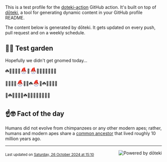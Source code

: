 This is a test profile for the [doteki-action](https://github.com/welpo/doteki-action) GitHub action. It's built on top of [dōteki](https://doteki.org), a tool for generating dynamic content in your GitHub profile README.

The content below is generated by dōteki. It gets updated on every push, pull request and on a weekly schedule.

## 👨‍🌾 Test garden

Hopefully we didn't get gnomed today…

<!-- garden start -->
☘️🦋🌱🥀🌲<sub><img src="https://raw.githubusercontent.com/welpo/doteki-action/main/assets/gnomed.png" width="21" alt="Consider yourself gnomed"></sub>🌸<sub><img src="https://raw.githubusercontent.com/welpo/doteki-action/main/assets/gnomed.png" width="21" alt="Consider yourself gnomed"></sub>🌺🥀🌺🍄🌸🌳🥀
<!-- garden end --><!-- garden start -->
🌼🍀🌹🐝<sub><img src="https://raw.githubusercontent.com/welpo/doteki-action/main/assets/gnomed.png" width="21" alt="Consider yourself gnomed"></sub>🌷🌻☘️<sub><img src="https://raw.githubusercontent.com/welpo/doteki-action/main/assets/gnomed.png" width="21" alt="Consider yourself gnomed"></sub>🌿☘️🌿🐇🥀🐛
<!-- garden end --><!-- garden start -->
🌼☘️🌲🐸🌱🌸☘️🌿🐛🌸🌱🌲🌸🐛🐸
<!-- garden end -->

## ☝️🤓 Fact of the day

<!-- did_you_know start -->
Humans did not evolve from chimpanzees or any other modern apes; rather, humans and modern apes share a [common ancestor](https://en.wikipedia.org/wiki/Chimpanzee%E2%80%93human_last_common_ancestor) that lived roughly 10 million years ago.
<!-- did_you_know end -->

---

<a href="https://doteki.org"><img src="https://img.shields.io/badge/powered_by-d%C5%8Dteki-0?style=flat-square&labelColor=202b2d&color=5E936C" align="right" alt="Powered by dōteki"></a> <div style="text-align: left;"><sub>
<!-- last_updated start -->Last updated on <a href="https://github.com/welpo/doteki-action/actions/workflows/ci.yaml">Saturday, 26 October 2024 at 15:10<!-- last_updated end --></sub></div>

